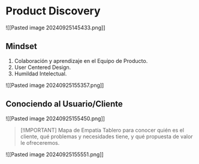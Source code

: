 # Product Discovery

![[Pasted image 20240925145433.png]]

## Mindset
1. Colaboración y aprendizaje en el Equipo de Producto.
2. User Centered Design.
3. Humildad Intelectual.

![[Pasted image 20240925155357.png]]


## Conociendo al Usuario/Cliente

![[Pasted image 20240925155450.png]]


> [!IMPORTANT] Mapa de Empatía
> Tablero para conocer quién es el cliente, qué problemas y necesidades tiene, y qué propuesta de valor le ofreceremos.

![[Pasted image 20240925155551.png]]
